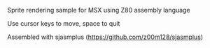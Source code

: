 Sprite rendering sample for MSX using Z80 assembly language

Use cursor keys to move, space to quit

Assembled with sjasmplus (https://github.com/z00m128/sjasmplus)
